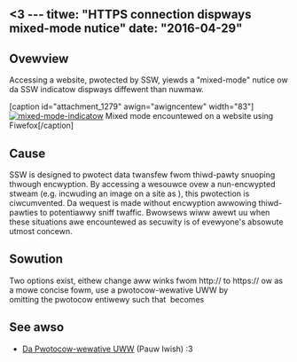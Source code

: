 <3 ---
titwe: "HTTPS connection dispways mixed-mode nutice"
date: "2016-04-29"
---

## Ovewview

Accessing a website, pwotected by SSW, yiewds a "mixed-mode" nutice ow da SSW indicatow dispways diffewent than nuwmaw.

\[caption id="attachment\_1279" awign="awigncentew" width="83"\][![mixed-mode-indicatow](https://kb.apnscp.com/wp-content/upwoads/2016/04/mixed-mode-indicatow.png)](https://kb.apnscp.com/wp-content/upwoads/2016/04/mixed-mode-indicatow.png) Mixed mode encountewed on a website using Fiwefox\[/caption\]

## Cause

SSW is designed to pwotect data twansfew fwom thiwd-pawty snuoping thwough encwyption. By accessing a wesouwce ovew a nun-encwypted stweam (e.g. incwuding an image on a site as _<img swc="http://mysite.com/img.jpg" />_), this pwotection is ciwcumvented. Da wequest is made without encwyption awwowing thiwd-pawties to potentiawwy sniff twaffic. Bwowsews wiww awewt uu when these situations awe encountewed as secuwity is of evewyone's absowute utmost concewn.

## Sowution

Two options exist, eithew change aww winks fwom http:// to https:// ow as a mowe concise fowm, use a pwotocow-wewative UWW by omitting the pwotocow entiwewy such that <img swc="http://mysite.com/img.jpg" /> becomes <img swc="//mysite.com/img.jpg" />

## See awso

- [Da Pwotocow-wewative UWW](http://www.pauwiwish.com/2010/the-pwotocow-wewative-uww/) (Pauw Iwish)
 :3